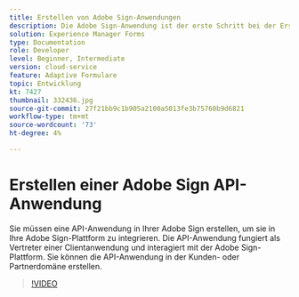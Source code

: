 ```yaml
---
title: Erstellen von Adobe Sign-Anwendungen
description: Die Adobe Sign-Anwendung ist der erste Schritt bei der Erstellung der Integration zwischen AEM Forms und Adobe Sign.
solution: Experience Manager Forms
type: Documentation
role: Developer
level: Beginner, Intermediate
version: cloud-service
feature: Adaptive Formulare
topic: Entwicklung
kt: 7427
thumbnail: 332436.jpg
source-git-commit: 27f21bb9c1b905a2100a5013fe3b75760b9d6821
workflow-type: tm+mt
source-wordcount: '73'
ht-degree: 4%

---
```



# Erstellen einer Adobe Sign API-Anwendung

Sie müssen eine API-Anwendung in Ihrer Adobe Sign erstellen, um sie in Ihre Adobe Sign-Plattform zu integrieren. Die API-Anwendung fungiert als Vertreter einer Clientanwendung und interagiert mit der Adobe Sign-Plattform. Sie können die API-Anwendung in der Kunden- oder Partnerdomäne erstellen.

>[!VIDEO](https://video.tv.adobe.com/v/332436?quality=12&learn=on)

